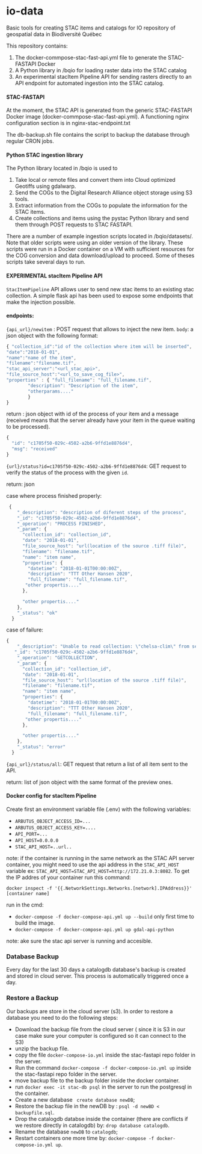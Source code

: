 # io-data

Basic tools for creating STAC items and catalogs for IO repository of geospatial data in Biodiversité Québec

This repository contains:

1. The docker-commpose-stac-fast-api.yml file to generate the STAC-FASTAPI Docker
2. A Python library in /bqio for loading raster data into the STAC catalog
3. An experimental stacItem Pipeline API for sending rasters directly to an API endpoint for automated ingestion into the STAC catalog.

#### STAC-FASTAPI

At the moment, the STAC API is generated from the generic STAC-FASTAPI Docker image (docker-commpose-stac-fast-api.yml). A functioning nginx configuration section is in nginx-stac-endpoint.txt

The db-backup.sh file contains the script to backup the database through regular CRON jobs.

#### Python STAC ingestion library

The Python library located in /bqio is used to

1. Take local or remote files and convert them into Cloud optimized Geotiffs using gdalwarp.
2. Send the COGs to the Digital Research Alliance object storage using S3 tools.
3. Extract information from the COGs to populate the information for the STAC items.
4. Create collections and items using the pystac Python library and send them through POST requests to STAC FASTAPI.

There are a number of example ingestion scripts located in /bqio/datasets/. Note that older scripts were using an older version of the library. These scripts were run in a Docker container on a VM with sufficient resources for the COG conversion and data download/upload to proceed. Some of theses scripts take several days to run.

#### EXPERIMENTAL stacItem Pipeline API

`StacItemPipeline` API allows user to send new stac items to an existing stac collection.
A simple flask api has been used to expose some endpoints that make the injection possible.

#### endpoints:

`{api_url}/newitem` : POST request that allows to inject the new item.
`body`: a json object with the following format:

```javascript
{ "collection_id":"id of the collection where item will be inserted",
"date":"2018-01-01",
"name":"name of the item",
"filename":"filename.tif",
"stac_api_server":"<url_stac_api>",
"file_source_host":"<url_to_save_cog_file>",
"properties" : { "full_filename": "full_filename.tif",
		"description": "Description of the item",
		"otherparams...."
		}
}
```

return : json object with id of the process of your item and a message (received means that the server already have your item in the queue waiting to be processed).

```javascript
{
  "id": "c1705f50-029c-4502-a2b6-9ffd1e8876d4",
  "msg": "received"
}
```

`{url}/status?id=c1705f50-029c-4502-a2b6-9ffd1e8876d4`: GET request to verify the status of the process with the given `id`.

return: json

case where process finished properly:

```javascript
 {
    "_description": "description of diferent steps of the process",
    "_id": "c1705f50-029c-4502-a2b6-9ffd1e8876d4",
    "_operation": "PROCESS FINISHED",
    "_param": {
      "collection_id": "collection_id",
      "date": "2018-01-01",
      "file_source_host": "url(location of the source .tiff file)",
      "filename": "filename.tif",
      "name": "item name",
      "properties": {
        "datetime": "2018-01-01T00:00:00Z",
        "description": "TTT Other Hansen 2020",
        "full_filename": "full_filename.tif",
       "other propertis...."
      },

      "other propertis...."
    },
    "_status": "ok"
  }
```

case of failure:

```javascript
{
    "_description": "Unable to read collection: \"chelsa-clim\" from server, error \n: <urlopen error [Errno 111] Connection refused>. \n Please check your conexion or congif.",
   "_id": "c1705f50-029c-4502-a2b6-9ffd1e8876d4",
    "_operation": "GETCOLLECTION",
    "_param": {
      "collection_id": "collection_id",
      "date": "2018-01-01",
      "file_source_host": "url(location of the source .tiff file)",
      "filename": "filename.tif",
      "name": "item name",
      "properties": {
        "datetime": "2018-01-01T00:00:00Z",
        "description": "TTT Other Hansen 2020",
        "full_filename": "full_filename.tif",
       "other propertis...."
      },

      "other propertis...."
    },
    "_status": "error"
  }
```

`{api_url}/status/all`: GET request that return a list of all item sent to the API.

return: list of json object with the same format of the preview ones.

#### Docker config for stacItem Pipeline

Create first an environment variable file (.env) with the following variables:

- `ARBUTUS_OBJECT_ACCESS_ID=...`
- `ARBUTUS_OBJECT_ACCESS_KEY=....`
- `API_PORT=...`
- `API_HOST=0.0.0.0`
- `STAC_API_HOST=..url..`

note: if the container is running in the same network as the STAC API server container, you might need to use the api address in the `STAC_API_HOST` variable ex:
`STAC_API_HOST=STAC_API_HOST=http://172.21.0.3:8082`.
To get the IP addres of your container run this command:

`docker inspect -f '{{.NetworkSettings.Networks.[network].IPAddress}}' [container name]`

run in the cmd:

- `docker-compose -f docker-compose-api.yml up --build` only first time to build the image.
- `docker-compose -f docker-compose-api.yml up gdal-api-python`

note: ake sure the stac api server is running and accesible.

### Database Backup

Every day for the last 30 days a catalogdb database's backup is created and stored in cloud server. This process is automatically triggered once a day.

### Restore a Backup

Our backups are store in the cloud server (s3). In order to restore a database you need to do the following steps:

- Download the backup file from the cloud server ( since it is S3 in our case make sure your computer is configured so it can connect to the S3)
- unzip the backup file.
- copy the file `docker-compose-io.yml` inside the stac-fastapi repo folder in the server.
- Run the command `docker-compose -f docker-compose-io.yml up` inside the stac-fastapi repo folder in the server.
- move backup file to the backup folder inside the docker container.
- run `docker exec -it stac-db psql` in the server to run the postgresql in the container.
- Create a new database ` create database newDB`;
- Restore the backup file in the newDB by : `psql -d newBD < backupfile.sql`.
- Drop the catalogdb databse inside the container (there are conflicts if we restore directly in catalogdb) by: `drop database catalogdb`.
- Rename the database `newDB` to `catalogdb`;
- Restart containers one more time by: `docker-compose -f docker-compose-io.yml up`.
